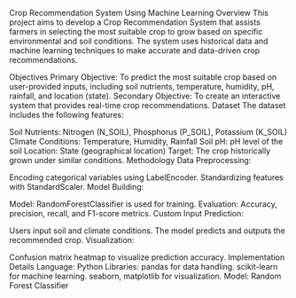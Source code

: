 Crop Recommendation System Using Machine Learning
Overview
This project aims to develop a Crop Recommendation System that assists farmers in selecting the most suitable crop to grow based on specific environmental and soil conditions. The system uses historical data and machine learning techniques to make accurate and data-driven crop recommendations.

Objectives
Primary Objective: To predict the most suitable crop based on user-provided inputs, including soil nutrients, temperature, humidity, pH, rainfall, and location (state).
Secondary Objective: To create an interactive system that provides real-time crop recommendations.
Dataset
The dataset includes the following features:

Soil Nutrients: Nitrogen (N_SOIL), Phosphorus (P_SOIL), Potassium (K_SOIL)
Climate Conditions: Temperature, Humidity, Rainfall
Soil pH: pH level of the soil
Location: State (geographical location)
Target: The crop historically grown under similar conditions.
Methodology
Data Preprocessing:

Encoding categorical variables using LabelEncoder.
Standardizing features with StandardScaler.
Model Building:

Model: RandomForestClassifier is used for training.
Evaluation: Accuracy, precision, recall, and F1-score metrics.
Custom Input Prediction:

Users input soil and climate conditions.
The model predicts and outputs the recommended crop.
Visualization:

Confusion matrix heatmap to visualize prediction accuracy.
Implementation Details
Language: Python
Libraries:
pandas for data handling.
scikit-learn for machine learning.
seaborn, matplotlib for visualization.
Model: Random Forest Classifier

